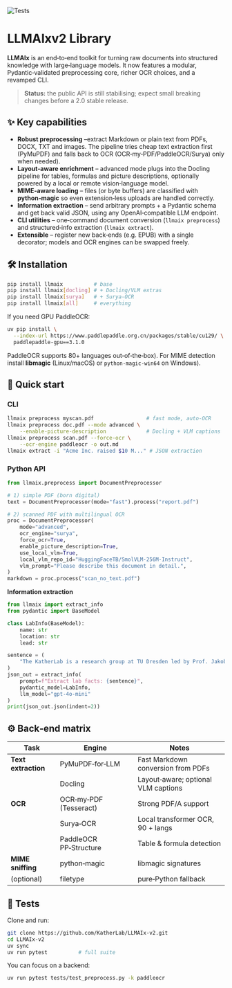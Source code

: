 ![Tests](https://github.com/KatherLab/llmaixlib/actions/workflows/tests.yml/badge.svg?branch=main)

# LLMAIxv2 Library

**LLMAIx** is an end‑to‑end toolkit for turning raw documents into structured knowledge with large‑language models. It now features a modular, Pydantic‑validated preprocessing core, richer OCR choices, and a revamped CLI.

> **Status:** the public API is still stabilising; expect small breaking changes before a 2.0 stable release.

## ✨ Key capabilities

* **Robust preprocessing** –extract Markdown or plain text from PDFs, DOCX, TXT and images. The pipeline tries cheap text extraction first (PyMuPDF) and falls back to OCR (OCR‑my‑PDF/PaddleOCR/Surya) only when needed).
* **Layout‑aware enrichment** – advanced mode plugs into the Docling pipeline for tables, formulas and picture descriptions, optionally powered by a local or remote vision‑language model.
* **MIME‑aware loading** – files (or byte buffers) are classified with **python‑magic** so even extension‑less uploads are handled correctly.
* **Information extraction** – send arbitrary prompts + a Pydantic schema and get back valid JSON, using any OpenAI‑compatible LLM endpoint.
* **CLI utilities** – one‑command document conversion (`llmaix preprocess`) and structured‑info extraction (`llmaix extract`).
* **Extensible** – register new back‑ends (e.g. EPUB) with a single decorator; models and OCR engines can be swapped freely.

## 🛠 Installation

```bash
pip install llmaix          # base
pip install llmaix[docling] # + Docling/VLM extras
pip install llmaix[surya]   # + Surya‑OCR
pip install llmaix[all]     # everything
```

If you need GPU PaddleOCR:

```bash
uv pip install \
  --index-url https://www.paddlepaddle.org.cn/packages/stable/cu129/ \
  paddlepaddle-gpu==3.1.0
```

PaddleOCR supports 80+ languages out‑of‑the‑box).
For MIME detection install **libmagic** (Linux/macOS) or `python-magic-win64` on Windows).

## 🚀 Quick start

### CLI

```bash
llmaix preprocess myscan.pdf                 # fast mode, auto‑OCR
llmaix preprocess doc.pdf --mode advanced \
    --enable-picture-description             # Docling + VLM captions
llmaix preprocess scan.pdf --force-ocr \
    --ocr-engine paddleocr -o out.md
llmaix extract -i "Acme Inc. raised $10 M..." # JSON extraction
```

### Python API

```python
from llmaix.preprocess import DocumentPreprocessor

# 1) simple PDF (born digital)
text = DocumentPreprocessor(mode="fast").process("report.pdf")

# 2) scanned PDF with multilingual OCR
proc = DocumentPreprocessor(
    mode="advanced",
    ocr_engine="surya",
    force_ocr=True,
    enable_picture_description=True,
    use_local_vlm=True,
    local_vlm_repo_id="HuggingFaceTB/SmolVLM-256M-Instruct",
    vlm_prompt="Please describe this document in detail.",
)
markdown = proc.process("scan_no_text.pdf")
```

**Information extraction**

```python
from llmaix import extract_info
from pydantic import BaseModel

class LabInfo(BaseModel):
    name: str
    location: str
    lead: str

sentence = (
    "The KatherLab is a research group at TU Dresden led by Prof. Jakob N. Kather."
)
json_out = extract_info(
    prompt=f"Extract lab facts: {sentence}",
    pydantic_model=LabInfo,
    llm_model="gpt-4o-mini"
)
print(json_out.json(indent=2))
```

## ⚙️ Back‑end matrix

| Task                | Engine                 | Notes                                                          |
| ------------------- | ---------------------- |----------------------------------------------------------------|
| **Text extraction** | PyMuPDF‑for‑LLM        | Fast Markdown conversion from PDFs |
|                     | Docling                | Layout‑aware; optional VLM captions       |
| **OCR**             | OCR‑my‑PDF (Tesseract) | Strong PDF/A support            |
|                     | Surya‑OCR              | Local transformer OCR, 90 + langs                |
|                     | PaddleOCR PP‑Structure | Table & formula detection                        |
| **MIME sniffing**   | python‑magic           | libmagic signatures                                |
| (optional)          | filetype               | pure‑Python fallback                             |

## 🧪 Tests

Clone and run:

```bash
git clone https://github.com/KatherLab/LLMAIx-v2.git
cd LLMAIx-v2
uv sync
uv run pytest          # full suite
```

You can focus on a backend:

```bash
uv run pytest tests/test_preprocess.py -k paddleocr
```
